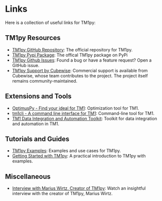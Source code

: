 # Links

Here is a collection of useful links for TM1py:

## TM1py Resources

- [TM1py GitHub Repository](https://github.com/cubewise-code/tm1py): The official repository for TM1py.
- [TM1py Pypi Package](https://pypi.org/project/TM1py/): The offical TM1py package on PyPi
- [TM1py Github Issues](https://github.com/cubewise-code/tm1py/issues): Found a bug or have a feature request? Open a GitHub issue.
- [TM1py Support by Cubewise](https://code.cubewise.com/services/tm1py-support-by-cubewise/): Commercial support is available from Cubewise, whose team contributes to the project. The project itself remains community-maintained.

## Extensions and Tools

- [OptimusPy - Find your ideal for TM1](https://github.com/cubewise-code/optimus-py): Optimization tool for TM1.
- [tm1cli - A command line interface for TM1](https://github.com/onefloid/tm1cli): Command-line tool for TM1.
- [TM1 Data Integration and Automation Toolkit](https://github.com/KnowledgeSeed/tm1_bedrock_py): Toolkit for data integration and automation in TM1.

## Tutorials and Guides

- [TM1py Examples](https://github.com/cubewise-code/tm1py-samples): Examples and use cases for TM1py.
- [Getting Started with TM1py](https://code.cubewise.com/blog/getting-started-with-tm1py/): A practical introduction to TM1py with examples.

## Miscellaneous

- [Interview with Marius Wirtz, Creator of TM1py](https://www.youtube.com/watch?v=EbCpfpaPaio): Watch an insightful interview with the creator of TM1py, Marius Wirtz.
